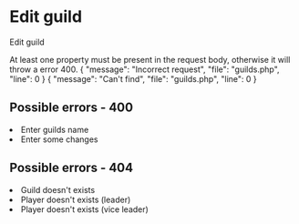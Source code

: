 # Edit guild

<highlight>Edit guild</highlight>

<include from="notes.md" element-id="urlVariable"/>
<include from="notes.md" element-id="session"/>

<note title="Request body">
	At least one property must be present in the request body, otherwise it will throw a error 400.
</note> 

<api-endpoint openapi-path="../../data.yaml" endpoint="/guilds/{$slug}" method="PATCH">
	<response type="400">
		<sample lang="JSON">
			{
				"message": "Incorrect request",
				"file": "guilds.php",
				"line": 0
			}
		</sample>
	</response>
	<response type="404">
		<sample lang="JSON">
			{
				"message": "Can't find",
				"file": "guilds.php",
				"line": 0
			}
		</sample>
	</response>
</api-endpoint>

## Possible errors - 400
<list>
	<li>Enter guilds name</li>
	<li>Enter some changes</li>
</list>

## Possible errors - 404
<list>
	<li>Guild doesn't exists</li>
	<li>Player doesn't exists (leader)</li>
	<li>Player doesn't exists (vice leader)</li>
</list>